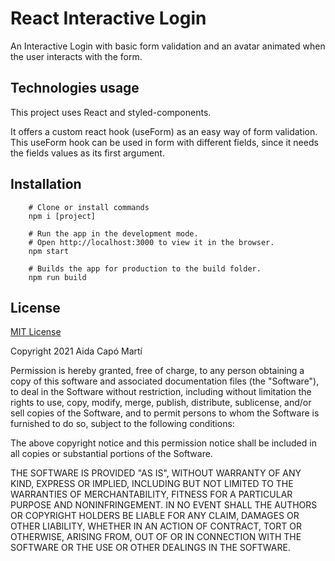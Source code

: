 # React Interactive Login

An Interactive Login with basic form validation and an avatar animated when the user interacts with the form. 

## Technologies usage
This project uses React and styled-components. 

It offers a custom react hook (useForm) as an easy way of form validation. This useForm hook can be used in form with different fields, since it needs the fields values as its first argument.



## Installation

```shell
    # Clone or install commands
    npm i [project]
```

```shell
    # Run the app in the development mode.
    # Open http://localhost:3000 to view it in the browser.
    npm start
```

```shell
    # Builds the app for production to the build folder.
    npm run build
```

## License 

[MIT License](https://opensource.org/licenses/MIT)

Copyright 2021 Aida Capó Martí

Permission is hereby granted, free of charge, to any person obtaining a copy of this software and associated documentation files (the "Software"), to deal in the Software without restriction, including without limitation the rights to use, copy, modify, merge, publish, distribute, sublicense, and/or sell copies of the Software, and to permit persons to whom the Software is furnished to do so, subject to the following conditions:

The above copyright notice and this permission notice shall be included in all copies or substantial portions of the Software.

THE SOFTWARE IS PROVIDED "AS IS", WITHOUT WARRANTY OF ANY KIND, EXPRESS OR IMPLIED, INCLUDING BUT NOT LIMITED TO THE WARRANTIES OF MERCHANTABILITY, FITNESS FOR A PARTICULAR PURPOSE AND NONINFRINGEMENT. IN NO EVENT SHALL THE AUTHORS OR COPYRIGHT HOLDERS BE LIABLE FOR ANY CLAIM, DAMAGES OR OTHER LIABILITY, WHETHER IN AN ACTION OF CONTRACT, TORT OR OTHERWISE, ARISING FROM, OUT OF OR IN CONNECTION WITH THE SOFTWARE OR THE USE OR OTHER DEALINGS IN THE SOFTWARE.
